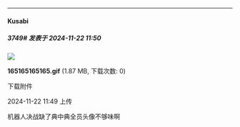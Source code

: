 ﻿
*****

####  Kusabi  
##### 3749#       发表于 2024-11-22 11:50

<img src="https://img.saraba1st.com/forum/202411/22/114954uegg8sewypzn8s2c.gif" referrerpolicy="no-referrer">

<strong>165165165165.gif</strong> (1.87 MB, 下载次数: 0)

下载附件

2024-11-22 11:49 上传

机器人决战缺了典中典全员头像不够味啊

